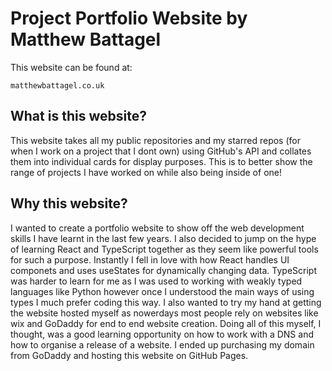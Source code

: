 # Project Portfolio Website by Matthew Battagel 

This website can be found at:
```
matthewbattagel.co.uk
```

## What is this website?

This website takes all my public repositories and my starred repos (for when I work on a project that I dont own) using GitHub's API and collates them into individual cards for display purposes. This is to better show the range of projects I have worked on while also being inside of one!

## Why this website?

I wanted to create a portfolio website to show off the web development skills I have learnt in the last few years. I also decided to jump on the hype of learning React and TypeScript together as they seem like powerful tools for such a purpose. Instantly I fell in love with how React handles UI componets and uses useStates for dynamically changing data. TypeScript was harder to learn for me as I was used to working with weakly typed languages like Python however once I understood the main ways of using types I much prefer coding this way. I also wanted to try my hand at getting the website hosted myself as nowerdays most people rely on websites like wix and GoDaddy for end to end website creation. Doing all of this myself, I thought, was a good learning opportunity on how to work with a DNS and how to organise a release of a website. I ended up purchasing my domain from GoDaddy and hosting this website on GitHub Pages.

